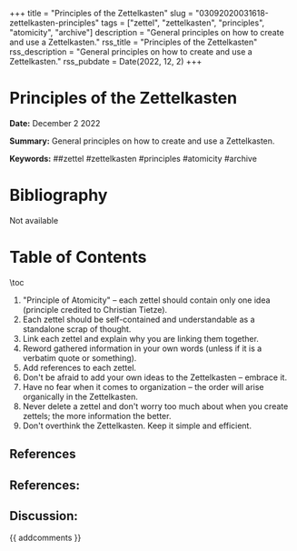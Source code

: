 +++
title = "Principles of the Zettelkasten"
slug = "03092020031618-zettelkasten-principles"
tags = ["zettel", "zettelkasten", "principles", "atomicity", "archive"]
description = "General principles on how to create and use a Zettelkasten."
rss_title = "Principles of the Zettelkasten"
rss_description = "General principles on how to create and use a Zettelkasten."
rss_pubdate = Date(2022, 12, 2)
+++



Principles of the Zettelkasten
=========

**Date:** December 2 2022

**Summary:** General principles on how to create and use a Zettelkasten.

**Keywords:** ##zettel #zettelkasten #principles #atomicity #archive

Bibliography
==========

Not available

Table of Contents
=========

\toc

1. "Principle of Atomicity" – each zettel should contain only one idea (principle credited to Christian Tietze).
2. Each zettel should be self-contained and understandable as a standalone scrap of thought.
3. Link each zettel and explain why you are linking them together.
4. Reword gathered information in your own words (unless if it is a verbatim quote or something).
5. Add references to each zettel.
6. Don't be afraid to add your own ideas to the Zettelkasten – embrace it.
7. Have no fear when it comes to organization – the order will arise organically in the Zettelkasten.
8. Never delete a zettel and don't worry too much about when you create zettels; the more information the better.
9. Don't overthink the Zettelkasten. Keep it simple and efficient.

## References

## References:
## Discussion: 

{{ addcomments }}
